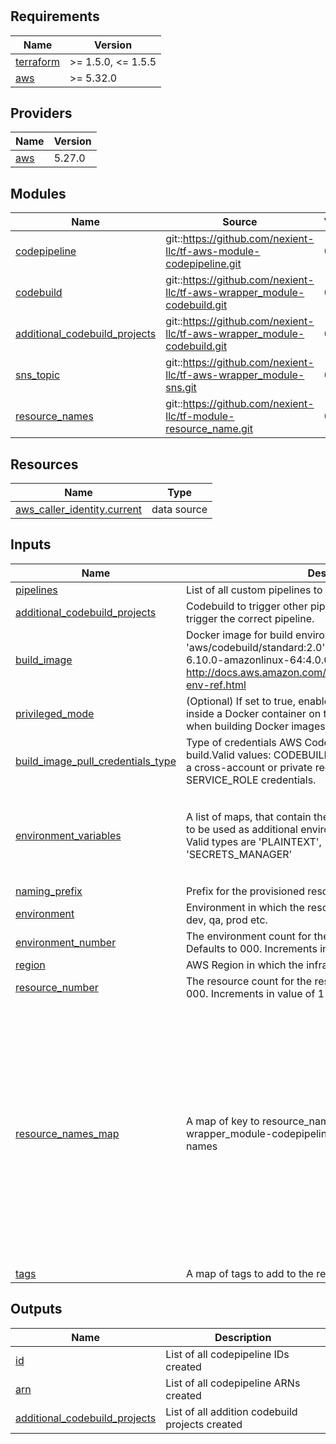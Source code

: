 #
<!-- BEGINNING OF PRE-COMMIT-TERRAFORM DOCS HOOK -->
## Requirements

| Name | Version |
|------|---------|
| <a name="requirement_terraform"></a> [terraform](#requirement\_terraform) | >= 1.5.0, <= 1.5.5 |
| <a name="requirement_aws"></a> [aws](#requirement\_aws) | >= 5.32.0 |

## Providers

| Name | Version |
|------|---------|
| <a name="provider_aws"></a> [aws](#provider\_aws) | 5.27.0 |

## Modules

| Name | Source | Version |
|------|--------|---------|
| <a name="module_codepipeline"></a> [codepipeline](#module\_codepipeline) | git::https://github.com/nexient-llc/tf-aws-module-codepipeline.git | 0.1.1 |
| <a name="module_codebuild"></a> [codebuild](#module\_codebuild) | git::https://github.com/nexient-llc/tf-aws-wrapper_module-codebuild.git | 0.1.0 |
| <a name="module_additional_codebuild_projects"></a> [additional\_codebuild\_projects](#module\_additional\_codebuild\_projects) | git::https://github.com/nexient-llc/tf-aws-wrapper_module-codebuild.git | 0.1.0 |
| <a name="module_sns_topic"></a> [sns\_topic](#module\_sns\_topic) | git::https://github.com/nexient-llc/tf-aws-wrapper_module-sns.git | 0.1.0 |
| <a name="module_resource_names"></a> [resource\_names](#module\_resource\_names) | git::https://github.com/nexient-llc/tf-module-resource_name.git | 0.1.0 |

## Resources

| Name | Type |
|------|------|
| [aws_caller_identity.current](https://registry.terraform.io/providers/hashicorp/aws/latest/docs/data-sources/caller_identity) | data source |

## Inputs

| Name | Description | Type | Default | Required |
|------|-------------|------|---------|:--------:|
| <a name="input_pipelines"></a> [pipelines](#input\_pipelines) | List of all custom pipelines to create. | `any` | `""` | no |
| <a name="input_additional_codebuild_projects"></a> [additional\_codebuild\_projects](#input\_additional\_codebuild\_projects) | Codebuild to trigger other pipelines. Used by the lambdas to trigger the correct pipeline. | `any` | `null` | no |
| <a name="input_build_image"></a> [build\_image](#input\_build\_image) | Docker image for build environment, e.g. 'aws/codebuild/standard:2.0' or 'aws/codebuild/eb-nodejs-6.10.0-amazonlinux-64:4.0.0'. For more info: http://docs.aws.amazon.com/codebuild/latest/userguide/build-env-ref.html | `string` | `"aws/codebuild/amazonlinux2-x86_64-standard:4.0"` | no |
| <a name="input_privileged_mode"></a> [privileged\_mode](#input\_privileged\_mode) | (Optional) If set to true, enables running the Docker daemon inside a Docker container on the CodeBuild instance. Used when building Docker images | `bool` | `false` | no |
| <a name="input_build_image_pull_credentials_type"></a> [build\_image\_pull\_credentials\_type](#input\_build\_image\_pull\_credentials\_type) | Type of credentials AWS CodeBuild uses to pull images in your build.Valid values: CODEBUILD, SERVICE\_ROLE. When you use a cross-account or private registry image, you must use SERVICE\_ROLE credentials. | `string` | `"CODEBUILD"` | no |
| <a name="input_environment_variables"></a> [environment\_variables](#input\_environment\_variables) | A list of maps, that contain the keys 'name', 'value', and 'type' to be used as additional environment variables for the build. Valid types are 'PLAINTEXT', 'PARAMETER\_STORE', or 'SECRETS\_MANAGER' | <pre>list(object(<br>    {<br>      name  = string<br>      value = string<br>      type  = string<br>    }<br>  ))</pre> | `[]` | no |
| <a name="input_naming_prefix"></a> [naming\_prefix](#input\_naming\_prefix) | Prefix for the provisioned resources. | `string` | `"platform"` | no |
| <a name="input_environment"></a> [environment](#input\_environment) | Environment in which the resource should be provisioned like dev, qa, prod etc. | `string` | `"dev"` | no |
| <a name="input_environment_number"></a> [environment\_number](#input\_environment\_number) | The environment count for the respective environment. Defaults to 000. Increments in value of 1 | `string` | `"000"` | no |
| <a name="input_region"></a> [region](#input\_region) | AWS Region in which the infra needs to be provisioned | `string` | `"us-east-2"` | no |
| <a name="input_resource_number"></a> [resource\_number](#input\_resource\_number) | The resource count for the respective resource. Defaults to 000. Increments in value of 1 | `string` | `"000"` | no |
| <a name="input_resource_names_map"></a> [resource\_names\_map](#input\_resource\_names\_map) | A map of key to resource\_name that will be used by tf-aws-wrapper\_module-codepipeline module to generate resource names | <pre>map(object(<br>    {<br>      name       = string<br>      max_length = optional(number, 60)<br>    }<br>  ))</pre> | <pre>{<br>  "codebuild": {<br>    "max_length": 63,<br>    "name": "cb"<br>  },<br>  "function": {<br>    "max_length": 63,<br>    "name": "fn"<br>  },<br>  "pipeline": {<br>    "max_length": 63,<br>    "name": "pln"<br>  },<br>  "s3": {<br>    "max_length": 63,<br>    "name": "s3"<br>  },<br>  "sns": {<br>    "max_length": 63,<br>    "name": "sns"<br>  }<br>}</pre> | no |
| <a name="input_tags"></a> [tags](#input\_tags) | A map of tags to add to the resources created by the module. | `map(string)` | `{}` | no |

## Outputs

| Name | Description |
|------|-------------|
| <a name="output_id"></a> [id](#output\_id) | List of all codepipeline IDs created |
| <a name="output_arn"></a> [arn](#output\_arn) | List of all codepipeline ARNs created |
| <a name="output_additional_codebuild_projects"></a> [additional\_codebuild\_projects](#output\_additional\_codebuild\_projects) | List of all addition codebuild projects created |
<!-- END OF PRE-COMMIT-TERRAFORM DOCS HOOK -->
